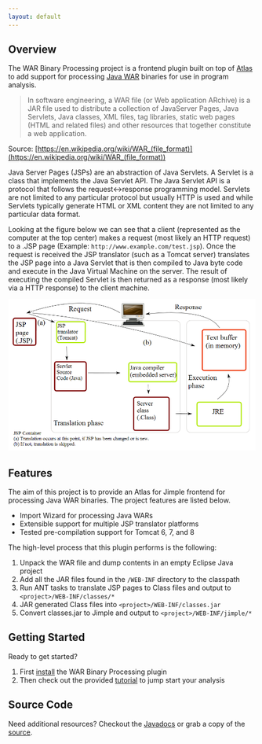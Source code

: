 ```yaml
---
layout: default
---
```


## Overview
The WAR Binary Processing project is a frontend plugin built on top of [Atlas](http://www.ensoftcorp.com/atlas/) to add support for processing [Java WAR](https://en.wikipedia.org/wiki/WAR_%28file_format%29) binaries for use in program analysis.

<blockquote cite="https://en.wikipedia.org/wiki/WAR_(file_format)">In software engineering, a WAR file (or Web application ARchive) is a JAR file used to distribute a collection of JavaServer Pages, Java Servlets, Java classes, XML files, tag libraries, static web pages (HTML and related files) and other resources that together constitute a web application.</blockquote>

Source: [https://en.wikipedia.org/wiki/WAR_(file_format)](https://en.wikipedia.org/wiki/WAR_(file_format))

Java Server Pages (JSPs) are an abstraction of Java Servlets.  A Servlet is a class that implements the Java Servlet API.  The Java Servlet API is a protocol that follows the request<->response programming model.  Servlets are not limited to any particular protocol but usually HTTP is used and while Servlets typically generate HTML or XML content they are not limited to any particular data format.

Looking at the figure below we can see that a client (represented as the computer at the top center) makes a request (most likely an HTTP request) to a .JSP page (Example: `http://www.example.com/test.jsp`). Once the request is received the JSP translator (such as a Tomcat server) translates the JSP page into a Java Servlet that is then compiled to Java byte code and execute in the Java Virtual Machine on the server. The result of executing the compiled Servlet is then returned as a response (most likely via a HTTP response) to the client machine.

[![JSP Lifecycle](./images/JSPLifecycle.png)](https://en.wikipedia.org/wiki/Java_servlet#/media/File:JSPLife.png)

## Features

The aim of this project is to provide an Atlas for Jimple frontend for processing Java WAR binaries. The project features are listed below.

- Import Wizard for processing Java WARs
- Extensible support for multiple JSP translator platforms
- Tested pre-compilation support for Tomcat 6, 7, and 8

The high-level process that this plugin performs is the following:

1. Unpack the WAR file and dump contents in an empty Eclipse Java project
2. Add all the JAR files found in the <code><project>/WEB-INF</code> directory to the classpath
3. Run ANT tasks to translate JSP pages to Class files and output to `<project>/WEB-INF/classes/*`
4. JAR generated Class files into `<project>/WEB-INF/classes.jar`
5. Convert classes.jar to Jimple and output to `<project>/WEB-INF/jimple/*`

## Getting Started

Ready to get started?

1. First [install](./install.html) the WAR Binary Processing plugin
2. Then check out the provided <a href="./tutorials.html">tutorial</a> to jump start your analysis

## Source Code

Need additional resources?  Checkout the [Javadocs](./javadoc/index.html) or grab a copy of the [source](https://github.com/benjholla/AtlasWBP).